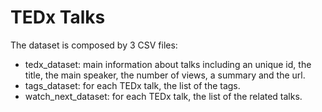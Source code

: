 # TEDx Talks

The dataset is composed by 3 CSV files:
- tedx_dataset: main information about talks including an unique id, the title, the main speaker, the number of views, a summary and the url.
- tags_dataset: for each TEDx talk, the list of the tags.
- watch_next_dataset: for each TEDx talk, the list of the related talks.